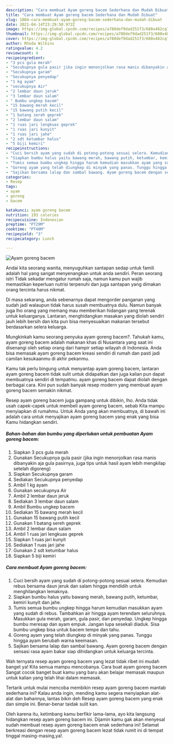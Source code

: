 ```yaml
---
description: "Cara membuat Ayam goreng bacem Sederhana dan Mudah Dibuat"
title: "Cara membuat Ayam goreng bacem Sederhana dan Mudah Dibuat"
slug: 1084-cara-membuat-ayam-goreng-bacem-sederhana-dan-mudah-dibuat
date: 2021-04-14T23:29:50.972Z
image: https://img-global.cpcdn.com/recipes/a780def9dad251f3/680x482cq70/ayam-goreng-bacem-foto-resep-utama.jpg
thumbnail: https://img-global.cpcdn.com/recipes/a780def9dad251f3/680x482cq70/ayam-goreng-bacem-foto-resep-utama.jpg
cover: https://img-global.cpcdn.com/recipes/a780def9dad251f3/680x482cq70/ayam-goreng-bacem-foto-resep-utama.jpg
author: Rhoda Wilkins
ratingvalue: 4.2
reviewcount: 4
recipeingredient:
- "3 pcs gula merah"
- "Secukupnya gula pasir jika ingin menonjolkan rasa manis dibanyakin aja gula pasirnya juga tips untuk hasil ayam lebih mengkilap setelah digoreng"
- "Secukupnya garam"
- "Secukupnya penyedap"
- "1 kg ayam"
- "secukupnya Air"
- "2 lembar daun jeruk"
- "3 lembar daun salam"
- " Bumbu ungkep bacem"
- "15 bawang merah kecil"
- "15 bawang putih kecil"
- "1 batang sereh geprek"
- "2 lembar daun salam"
- "1 ruas jari lengkuas geprek"
- "1 ruas jari kunyit"
- "1 ruas jari jahe"
- "2 sdt ketumbar halus"
- "5 biji kemiri"
recipeinstructions:
- "Cuci bersih ayam yang sudah di potong-potong sesuai selera. Kemudian rebus bersama daun jeruk dan salam hingga mendidih untuk menghilangkan lemaknya."
- "Siapkan bumbu halus yaitu bawang merah, bawang putih, ketumbar, kemiri kunyit dan jahe."
- "Tumis semua bumbu ungkep hingga harum kemudian masukkan ayam yang sudah di rebus. Tambahkan air hingga ayam terendam seluruhnya. Masukkan gula merah, garam, gula pasir, dan penyedap. Ungkep hingga bumbu meresap dan ayam empuk. Jangan lupa sesekali diaduk. Sisa bumbu ungkep bisa untuk bacem tempe dan tahu."
- "Goreng ayam yang telah diungkep di minyak yang panas. Tunggu hingga ayam berubah warna keemasan."
- "Sajikan bersama lalap dan sambal bawang. Ayam goreng bacem dengan sensasi rasa ayam bakar siap dihidangkan untuk keluarga tercinta."
categories:
- Resep
tags:
- ayam
- goreng
- bacem

katakunci: ayam goreng bacem 
nutrition: 193 calories
recipecuisine: Indonesian
preptime: "PT29M"
cooktime: "PT40M"
recipeyield: "3"
recipecategory: Lunch

---
```



![Ayam goreng bacem](https://img-global.cpcdn.com/recipes/a780def9dad251f3/680x482cq70/ayam-goreng-bacem-foto-resep-utama.jpg)

Andai kita seorang wanita, menyuguhkan santapan sedap untuk famili adalah hal yang sangat menyenangkan untuk anda sendiri. Peran seorang istri Tidak sekadar mengatur rumah saja, namun kamu pun wajib memastikan keperluan nutrisi terpenuhi dan juga santapan yang dimakan orang tercinta harus nikmat.

Di masa  sekarang, anda sebenarnya dapat mengorder panganan yang sudah jadi walaupun tidak harus susah membuatnya dulu. Namun banyak juga lho orang yang memang mau memberikan hidangan yang terenak untuk keluarganya. Lantaran, menghidangkan masakan yang diolah sendiri jauh lebih bersih dan kita pun bisa menyesuaikan makanan tersebut berdasarkan selera keluarga. 



Mungkinkah kamu seorang penyuka ayam goreng bacem?. Tahukah kamu, ayam goreng bacem adalah makanan khas di Nusantara yang saat ini disenangi oleh setiap orang dari hampir setiap wilayah di Indonesia. Anda bisa memasak ayam goreng bacem kreasi sendiri di rumah dan pasti jadi camilan kesukaanmu di akhir pekanmu.

Kamu tak perlu bingung untuk menyantap ayam goreng bacem, lantaran ayam goreng bacem tidak sulit untuk didapatkan dan juga kalian pun dapat membuatnya sendiri di tempatmu. ayam goreng bacem dapat diolah dengan berbagai cara. Kini pun sudah banyak resep modern yang membuat ayam goreng bacem semakin nikmat.

Resep ayam goreng bacem juga gampang untuk dibikin, lho. Anda tidak usah capek-capek untuk membeli ayam goreng bacem, sebab Kita mampu menyiapkan di rumahmu. Untuk Anda yang akan membuatnya, di bawah ini adalah cara untuk menyajikan ayam goreng bacem yang enak yang bisa Kamu hidangkan sendiri.

<!--inarticleads1-->

##### Bahan-bahan dan bumbu yang diperlukan untuk pembuatan Ayam goreng bacem:

1. Siapkan 3 pcs gula merah
1. Gunakan Secukupnya gula pasir (jika ingin menonjolkan rasa manis dibanyakin aja gula pasirnya, juga tips untuk hasil ayam lebih mengkilap setelah digoreng)
1. Siapkan Secukupnya garam
1. Sediakan Secukupnya penyedap
1. Ambil 1 kg ayam
1. Gunakan secukupnya Air
1. Ambil 2 lembar daun jeruk
1. Sediakan 3 lembar daun salam
1. Ambil  Bumbu ungkep bacem
1. Sediakan 15 bawang merah kecil
1. Gunakan 15 bawang putih kecil
1. Gunakan 1 batang sereh geprek
1. Ambil 2 lembar daun salam
1. Ambil 1 ruas jari lengkuas geprek
1. Siapkan 1 ruas jari kunyit
1. Sediakan 1 ruas jari jahe
1. Gunakan 2 sdt ketumbar halus
1. Siapkan 5 biji kemiri




<!--inarticleads2-->

##### Cara membuat Ayam goreng bacem:

1. Cuci bersih ayam yang sudah di potong-potong sesuai selera. Kemudian rebus bersama daun jeruk dan salam hingga mendidih untuk menghilangkan lemaknya.
1. Siapkan bumbu halus yaitu bawang merah, bawang putih, ketumbar, kemiri kunyit dan jahe.
1. Tumis semua bumbu ungkep hingga harum kemudian masukkan ayam yang sudah di rebus. Tambahkan air hingga ayam terendam seluruhnya. Masukkan gula merah, garam, gula pasir, dan penyedap. Ungkep hingga bumbu meresap dan ayam empuk. Jangan lupa sesekali diaduk. Sisa bumbu ungkep bisa untuk bacem tempe dan tahu.
1. Goreng ayam yang telah diungkep di minyak yang panas. Tunggu hingga ayam berubah warna keemasan.
1. Sajikan bersama lalap dan sambal bawang. Ayam goreng bacem dengan sensasi rasa ayam bakar siap dihidangkan untuk keluarga tercinta.




Wah ternyata resep ayam goreng bacem yang lezat tidak ribet ini mudah banget ya! Kita semua mampu mencobanya. Cara buat ayam goreng bacem Sangat cocok banget buat kamu yang baru akan belajar memasak maupun untuk kalian yang telah lihai dalam memasak.

Tertarik untuk mulai mencoba membikin resep ayam goreng bacem mantab sederhana ini? Kalau anda ingin, mending kamu segera menyiapkan alat-alat dan bahannya, lantas bikin deh Resep ayam goreng bacem yang enak dan simple ini. Benar-benar taidak sulit kan. 

Oleh karena itu, ketimbang kamu berfikir lama-lama, ayo kita langsung hidangkan resep ayam goreng bacem ini. Dijamin kamu gak akan menyesal sudah membuat resep ayam goreng bacem enak sederhana ini! Selamat berkreasi dengan resep ayam goreng bacem lezat tidak rumit ini di tempat tinggal masing-masing,ya!.

